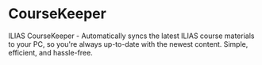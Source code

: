# CourseKeeper
ILIAS CourseKeeper - Automatically syncs the latest ILIAS course materials to your PC, so you're always up-to-date with the newest content. Simple, efficient, and hassle-free.
